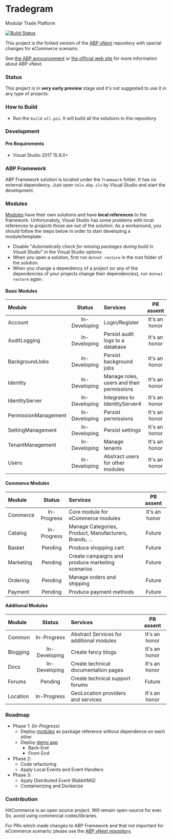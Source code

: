 # Tradegram
Modular Trade Platform 

[![Build Status](https://travis-ci.com/Hitasp/HitCommerce.svg?branch=master)](https://travis-ci.com/Hitasp/HitCommerce)

This project is the forked version of the
[ABP vNext](https://github.com/abpframework/abp) repository with special changes for eCommerce scenario.

See
[the ABP announcement](https://abp.io/blog/abp/Abp-vNext-Announcement)
or [the official web site](https://abp.io/) for more information about
ABP vNext.

### Status

This project is in **very early preview** stage and it's not suggested
to use it in any type of projects.

### How to Build

- Run the `build-all.ps1`. It will build all the solutions in this
  repository.

### Development

#### Pre Requirements

- Visual Studio 2017 15.9.0+

### ABP Framework

ABP Framework solution is located under the `framework` folder. It has
no external dependency. Just open `Volo.Abp.sln` by Visual Studio and
start the development.

### Modules

[Modules](modules/) have their own solutions and have **local
references** to the framework. Unfortunately, Visual Studio has some
problems with local references to projects those are out of the
solution. As a workaround, you should follow the steps below in order to
start developing a module/template:

- Disable "*Automatically check for missing packages during build in
  Visual Studio*" in the Visual Studio options.
- When you open a solution, first run `dotnet restore` in the root
  folder of the solution.
- When you change a dependency of a project (or any of the dependencies
  of your projects change their dependencies), run `dotnet restore`
  again.

#### Basic Modules

| Module               |    Status     | Services                                  |   PR assent   |
|:---------------------|:-------------:|:------------------------------------------|:-------------:|
| Account              | In-Developing | Login/Register                            | It's an honor |
| AuditLogging         | In-Developing | Persist audit logs to a database          | It's an honor |
| BackgroundJobs       | In-Developing | Persist background jobs                   | It's an honor |
| Identity             | In-Developing | Manage roles, users and their permissions | It's an honor |
| IdentityServer       | In-Developing | Integrates to IdentityServer4             | It's an honor |
| PermissionManagement | In-Developing | Persist permissions                       | It's an honor |
| SettingManagement    | In-Developing | Persist settings                          | It's an honor |
| TenantManagement     | In-Developing | Manage tenants                            | It's an honor |
| Users                | In-Developing | Abstract users for other modules          | It's an honor |

#### Commerce Modules

| Module    |   Status    | Services                                               |   PR assent   |
|:----------|:-----------:|:-------------------------------------------------------|:-------------:|
| Commerce  | In-Progress | Core module for eCommerce modules                      | It's an honor |
| Catalog   | In-Progress | Manage Categories, Product, Manufacturers, Brands, ... |    Future     |
| Basket    |   Pending   | Produce shopping cart                                  |    Future     |
| Marketing |   Pending   | Create campaigns and produce marketing scenarios       |    Future     |
| Ordering  |   Pending   | Manage orders and shipping                             |    Future     |
| Payment   |   Pending   | Produce payment methods                                |    Future     |

#### Additional Modules

| Module   |    Status     | Services                                 |   PR assent   |
|:---------|:-------------:|:-----------------------------------------|:-------------:|
| Common   |  In-Progress  | Abstract Services for additional modules | It's an honor |
| Blogging | In-Developing | Create fancy blogs                       | It's an honor |
| Docs     | In-Developing | Create technical documentation pages     | It's an honor |
| Forums   |    Pending    | Create technical support forums          |    Future     |
| Location |  In-Progress  | GeoLocation providers and services       | It's an honor |

### Roadmap

* Phase 1: *(In-Progress)*
    * Deploy [modules](modules/) as package reference without dependence on each other
    * Deploy [demo app](demo/) 
        * Back-End
        * Front-End
* Phase 2:
    * Code refactoring
    * Apply Local Events and Event Handlers
* Phase 3:
    * Apply Distributed Event (RabbitMQ)
    * Containerizing and Dockerize

### Contribution

HitCommerce is an open source project. Will remain open-source for ever.
So, avoid using commercial codes/libraries.

For PRs which made changes to ABP Framework and that not important for
eCommerce scenario; please use the
[ABP vNext repository](https://github.com/abpframework/abp).
